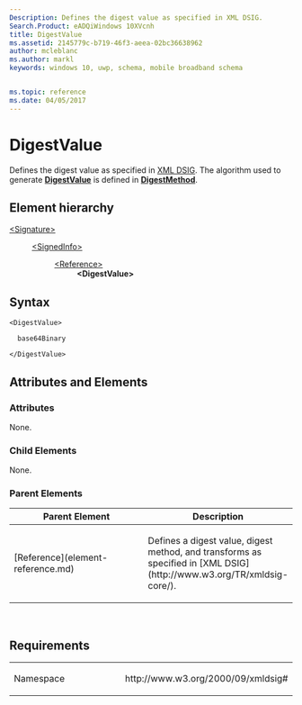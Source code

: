 ```yaml
---
Description: Defines the digest value as specified in XML DSIG.
Search.Product: eADQiWindows 10XVcnh
title: DigestValue
ms.assetid: 2145779c-b719-46f3-aeea-02bc36638962
author: mcleblanc
ms.author: markl
keywords: windows 10, uwp, schema, mobile broadband schema


ms.topic: reference
ms.date: 04/05/2017
---
```


# DigestValue


Defines the digest value as specified in [XML DSIG](http://www.w3.org/TR/xmldsig-core/). The algorithm used to generate [**DigestValue**](element-digestvalue.md) is defined in [**DigestMethod**](element-digestmethod.md).

## Element hierarchy

<dl>
<dt><a href="element-signature.md">&lt;Signature&gt;</a></dt>
<dd>
<dl>
<dt><a href="element-signedinfo.md">&lt;SignedInfo&gt;</a></dt>
<dd>
<dl>
<dt><a href="element-reference.md">&lt;Reference&gt;</a></dt>
<dd><b>&lt;DigestValue&gt;</b></dd>
</dl>
</dd>
</dl>
</dd>
</dl>

## Syntax

``` syntax
<DigestValue>

  base64Binary

</DigestValue>
```

## Attributes and Elements


### Attributes

None.

### Child Elements

None.

### Parent Elements

<table>
<colgroup>
<col width="50%" />
<col width="50%" />
</colgroup>
<thead>
<tr class="header">
<th>Parent Element</th>
<th>Description</th>
</tr>
</thead>
<tbody>
<tr class="odd">
<td>[Reference](element-reference.md)</td>
<td><p>Defines a digest value, digest method, and transforms as specified in [XML DSIG](http://www.w3.org/TR/xmldsig-core/).</p></td>
</tr>
</tbody>
</table>

 

## Requirements

<table>
<colgroup>
<col width="50%" />
<col width="50%" />
</colgroup>
<tbody>
<tr class="odd">
<td><p>Namespace</p></td>
<td><p>http://www.w3.org/2000/09/xmldsig#</p></td>
</tr>
</tbody>
</table>

 

 



